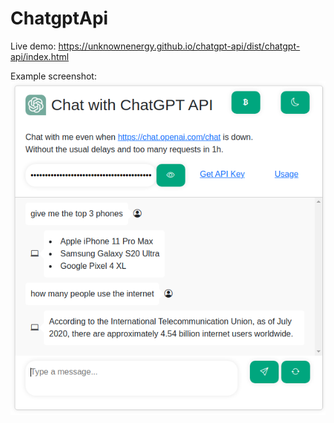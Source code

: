 # ChatgptApi

Live demo: https://unknownenergy.github.io/chatgpt-api/dist/chatgpt-api/index.html

Example screenshot:  
![alt text](src/assets/Screenshot_20230304_122014.png "Example Screenshot")
